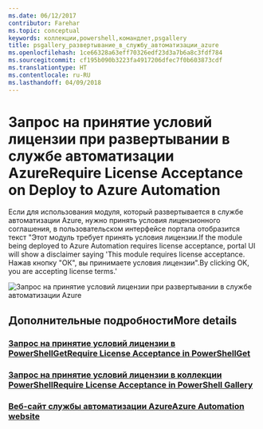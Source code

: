 ```yaml
---
ms.date: 06/12/2017
contributor: Farehar
ms.topic: conceptual
keywords: коллекции,powershell,командлет,psgallery
title: psgallery_развертывание_в_службу_автоматизации_azure
ms.openlocfilehash: 1ce66328a63eff70326edf23d3a7b6a8c3fdf784
ms.sourcegitcommit: cf195b090b3223fa4917206dfec7f0b603873cdf
ms.translationtype: HT
ms.contentlocale: ru-RU
ms.lasthandoff: 04/09/2018
---
```

<a name="require-license-acceptance-on-deploy-to-azure-automation"></a><span data-ttu-id="07055-103">Запрос на принятие условий лицензии при развертывании в службе автоматизации Azure</span><span class="sxs-lookup"><span data-stu-id="07055-103">Require License Acceptance on Deploy to Azure Automation</span></span>
===========================

<span data-ttu-id="07055-104">Если для использования модуля, который развертывается в службе автоматизации Azure, нужно принять условия лицензионного соглашения, в пользовательском интерфейсе портала отобразится текст "Этот модуль требует принять условия лицензии.</span><span class="sxs-lookup"><span data-stu-id="07055-104">If the module being deployed to Azure Automation requires license acceptance, portal UI will show a disclaimer saying 'This module requires license acceptance.</span></span> <span data-ttu-id="07055-105">Нажав кнопку "ОК", вы принимаете условия лицензии".</span><span class="sxs-lookup"><span data-stu-id="07055-105">By clicking OK, you are accepting license terms.'</span></span>


![Запрос на принятие условий лицензии при развертывании в службе автоматизации Azure](Images/DeployToAzureAutomationRequireLicenseAcceptanceDisclaimer.png)


## <a name="more-details"></a><span data-ttu-id="07055-107">Дополнительные подробности</span><span class="sxs-lookup"><span data-stu-id="07055-107">More details</span></span>
### <a name="require-license-acceptance-in-powershellgetpsgetmodulerequirelicenseacceptancemd"></a>[<span data-ttu-id="07055-108">Запрос на принятие условий лицензии в PowerShellGet</span><span class="sxs-lookup"><span data-stu-id="07055-108">Require License Acceptance in PowerShellGet</span></span>](../psget/module/RequireLicenseAcceptance.md)
### <a name="require-license-acceptance-in-powershell-gallerypsgalleryrequireslicenseacceptancemd"></a>[<span data-ttu-id="07055-109">Запрос на принятие условий лицензии в коллекции PowerShell</span><span class="sxs-lookup"><span data-stu-id="07055-109">Require License Acceptance in PowerShell Gallery</span></span>](psgallery_requires_license_acceptance.md)
### <a name="azure-automation-websitehttpazuremicrosoftcomservicesautomation"></a>[<span data-ttu-id="07055-110">Веб-сайт службы автоматизации Azure</span><span class="sxs-lookup"><span data-stu-id="07055-110">Azure Automation website</span></span>](http://azure.microsoft.com/services/automation/)
